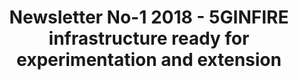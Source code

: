 ---
title: Newsletter No-1 2018 - 5GINFIRE infrastructure ready for experimentation and extension
resource: https://5ginfire.eu/wp-content/uploads/2018/06/5ginfire-newsletter-1-2018-ver1-0.pdf
---